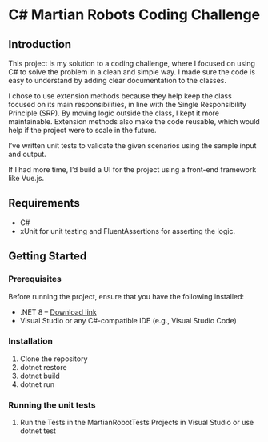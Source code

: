 # C# Martian Robots Coding Challenge
## Introduction

This project is my solution to a coding challenge, where I focused on using C# to solve the problem in a clean and simple way. I made sure the code is easy to understand by adding clear documentation to the classes.

I chose to use extension methods because they help keep the class focused on its main responsibilities, in line with the Single Responsibility Principle (SRP). By moving logic outside the class, I kept it more maintainable. Extension methods also make the code reusable, which would help if the project were to scale in the future.

I’ve written unit tests to validate the given scenarios using the sample input and output.

If I had more time, I’d build a UI for the project using a front-end framework like Vue.js.

## Requirements

- C#
- xUnit for unit testing and FluentAssertions for asserting the logic.

## Getting Started

### Prerequisites

Before running the project, ensure that you have the following installed:

- .NET 8 – [Download link](https://dotnet.microsoft.com/download)
- Visual Studio or any C#-compatible IDE (e.g., Visual Studio Code)

### Installation

1. Clone the repository
1. dotnet restore
1. dotnet build
1. dotnet run


### Running the unit tests 
1. Run the Tests in the MartianRobotTests Projects in Visual Studio or use dotnet test
